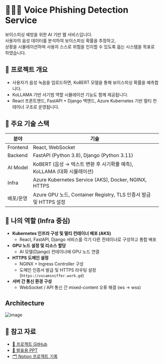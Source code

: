 # 👮🏻‍♀️ Voice Phishing Detection Service

보이스피싱 예방을 위한 AI 기반 웹 서비스입니다.  
사용자의 음성 데이터를 분석하여 보이스피싱 확률을 추정하고,  
상황을 시뮬레이션하며 사용자 스스로 위험을 인지할 수 있도록 돕는 시스템을 목표로 하였습니다.

## 🔧 프로젝트 개요
- 사용자가 음성 녹음을 업로드하면, KoBERT 모델을 통해 보이스피싱 확률을 예측합니다.
- KoLLAMA 기반 사기범 역할 시뮬레이션 기능도 함께 제공됩니다.
- React 프론트엔드, FastAPI + Django 백엔드, Azure Kubernetes 기반 멀티 컨테이너 구조로 운영됩니다.

## 🌱 주요 기술 스택
| 분야 | 기술 |
|------|------|
| Frontend | React, WebSocket |
| Backend | FastAPI (Python 3.8), Django (Python 3.11) |
| AI Model | KoBERT (음성 → 텍스트 변환 후 사기확률 예측), KoLLAMA (대화 시뮬레이션) |
| Infra | Azure Kubernetes Service (AKS), Docker, NGINX, HTTPS |
| 배포/운영 | Azure GPU 노드, Container Registry, TLS 인증서 발급 및 HTTPS 설정 |

## 💼 나의 역할 (Infra 중심)
- **Kubernetes 인프라 구성 및 멀티 컨테이너 배포 (AKS)**
  - React, FastAPI, Django 서비스를 각기 다른 컨테이너로 구성하고 통합 배포
- **GPU 노드 설정 및 리소스 할당**
  - AI 모델(Django) 컨테이너에 GPU 노드 연결
- **HTTPS 도메인 설정**
  - NGINX + Ingress Controller 구성
  - 도메인 인증서 발급 및 HTTPS 라우팅 설정 (`https://vscamsniffer.work.gd`)
- **서버 간 통신 환경 구성**
  - WebSocket / API 통신 간 mixed-content 오류 해결 (ws → wss)
## Architecture
![image](https://github.com/user-attachments/assets/cde94bcb-f36d-4594-aa33-ff8348f8a6a5)

## 📝 참고 자료
- [📁 프로젝트 GitHub](https://github.com/VScamsniffer)
- [📄 발표용 PPT](https://drive.google.com/file/d/1HKSV04aBiTirrRj9jYMjuAuKvzn-lQJu/view)
- [🗂 Notion 프로젝트 기록](https://buly.kr/E78TKpR)

